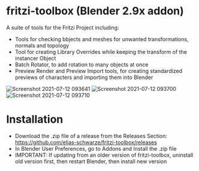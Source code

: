# fritzi-toolbox (Blender 2.9x addon)
 A suite of tools for the Fritzi Project including:
 - Tools for checking bbjects and meshes for unwanted transformations, normals and topology
 - Tool for creating Library Overrides while keeping the transform of the instancer Object
 - Batch Rotator, to add rotation to many objects at once
 - Preview Render and Preview Import tools, for creating standardized previews of characters and importing them into Blender
 
 ![Screenshot 2021-07-12 093641](https://user-images.githubusercontent.com/85888167/125249073-19a46080-e2f5-11eb-91f0-d12067a8c920.jpg)
![Screenshot 2021-07-12 093700](https://user-images.githubusercontent.com/85888167/125249097-21fc9b80-e2f5-11eb-9d25-29e43b372649.jpg)  ![Screenshot 2021-07-12 093710](https://user-images.githubusercontent.com/85888167/125249186-38a2f280-e2f5-11eb-9220-380b8742c4f2.jpg)


 
 # Installation
 - Download the .zip file of a  release from the Releases Section: https://github.com/elias-schwarze/fritzi-toolbox/releases
 - In Blender User Preferences, go to Addons and Install the .zip file
 - IMPORTANT: If updating from an older version of fritzi-toolbox, uninstall old version first, then restart Blender, then install new version

